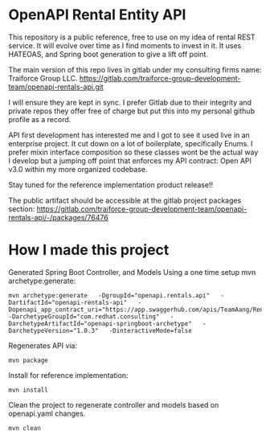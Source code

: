 # OpenAPI Rental Entity API
This repository is a public reference, free to use on my idea of rental REST service. It will evolve over time as I find moments to invest in it. It uses HATEOAS, and Spring boot generation to give a lift off point.

The main version of this repo lives in gitlab under my consulting firms name: Traiforce Group LLC.
https://gitlab.com/traiforce-group-development-team/openapi-rentals-api.git

I will ensure they are kept in sync. I prefer Gitlab due to their integrity and private repos they offer free of charge but put this into my personal github profile as a record.

API first development has interested me and I got to see it used live in an enterprise project. It cut down on a lot of boilerplate, specifically Enums. I prefer mixin interface composition so these classes wont be the actual way I develop but a jumping off point that enforces my API contract: Open API v3.0 within my more organized codebase.

Stay tuned for the reference implementation product release!!

The public artifact should be accessible at the gitlab project packages section:
https://gitlab.com/traiforce-group-development-team/openapi-rentals-api/-/packages/76476


# How I made this project

Generated Spring Boot Controller, and Models Using a one time setup mvn archetype:generate:
```
mvn archetype:generate   -DgroupId="openapi.rentals.api"   -DartifactId="openapi-rentals-api"   -Dopenapi_app_contract_uri="https://app.swaggerhub.com/apis/TeamAang/Rentals_Entity_API/1.0.1#/default/get_rentals"   -DarchetypeGroupId="com.redhat.consulting"   -DarchetypeArtifactId="openapi-springboot-archetype"   -DarchetypeVersion="1.0.3"   -DinteractiveMode=false 
```
Regenerates API via:
```
mvn package
```

Install for reference implementation:
```
mvn install
```

Clean the project to regenerate controller and models based on openapi.yaml changes.
```
mvn clean
```